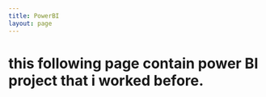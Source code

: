 ```yaml
---
title: PowerBI
layout: page
---
```




# this following page contain power BI project that i worked before.
